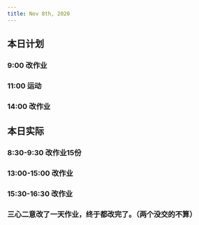 ```yaml
---
title: Nov 8th, 2020
---
```


## 本日计划
### 9:00 改作业
### 11:00 运动
### 14:00 改作业
## 本日实际
### 8:30-9:30 改作业15份
### 13:00-15:00 改作业
### 15:30-16:30 改作业
### 三心二意改了一天作业，终于都改完了。（两个没交的不算）
